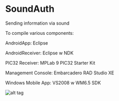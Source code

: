 SoundAuth
=========

Sending information via sound

To compile various components:

AndroidApp: Eclipse

AndroidReceiver: Eclipse w NDK

PIC32 Receiver: MPLab 9 PIC32 Starter Kit

Management Console: Embarcadero RAD Studio XE

Windows Mobile App: VS2008 w WM6.5 SDK

![alt tag](http://airy-runway-260.appspot.com/servimg?id=a)